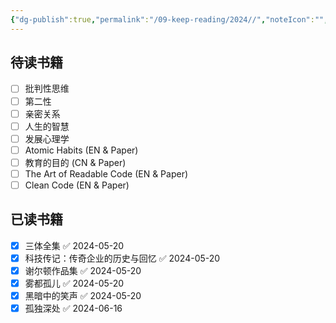 ```yaml
---
{"dg-publish":true,"permalink":"/09-keep-reading/2024//","noteIcon":"","created":"2024-05-20T09:51:20.073+02:00","updated":"2024-06-16T11:22:15.682+02:00"}
---
```


## 待读书籍
- [ ] 批判性思维
- [ ] 第二性
- [ ] 亲密关系
- [ ] 人生的智慧
- [ ] 发展心理学
- [ ] Atomic Habits (EN & Paper)
- [ ] 教育的目的 (CN & Paper)
- [ ] The Art of Readable Code (EN & Paper)
- [ ] Clean Code (EN & Paper)
## 已读书籍
- [x] 三体全集 ✅ 2024-05-20
- [x] 科技传记：传奇企业的历史与回忆 ✅ 2024-05-20
- [x] 谢尔顿作品集 ✅ 2024-05-20
- [x] 雾都孤儿 ✅ 2024-05-20
- [x] 黑暗中的笑声 ✅ 2024-05-20
- [x] 孤独深处 ✅ 2024-06-16
